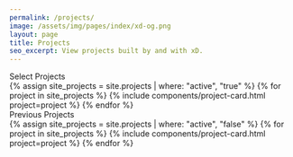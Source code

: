 ```yaml
---
permalink: /projects/
image: /assets/img/pages/index/xd-og.png
layout: page
title: Projects
seo_excerpt: View projects built by and with xD.
---
```

<section class="projects-page active-projects">
  <div class="grid-container">
    <div class="breadcrumb">Select Projects</div>
    <div class="grid-row grid-gap-lg">
      {% assign site_projects = site.projects | where: "active", "true" %}
      {% for project in site_projects %}
        {% include components/project-card.html project=project %}
      {% endfor %}
    </div>
  </div>
</section>

<section class="projects-page all-projects">
  <div class="grid-container">
    <div class="breadcrumb">Previous Projects</div>
    <div class="grid-row grid-gap-lg">
      {% assign site_projects = site.projects | where: "active", "false" %}
      {% for project in site_projects %}
        {% include components/project-card.html project=project %}
      {% endfor %}
    </div>
  </div>
</section>
